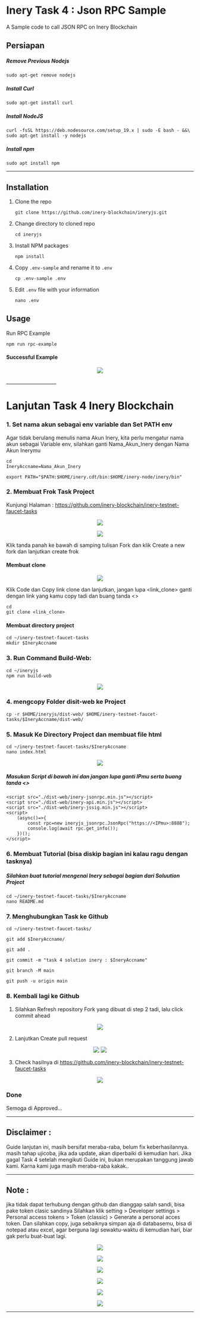 # Inery Task 4 : Json RPC Sample
A Sample code to call JSON RPC on Inery Blockchain

## Persiapan
##### Remove Previous Nodejs
```
sudo apt-get remove nodejs
```

##### Install Curl

```
sudo apt-get install curl
```

##### Install NodeJS

```
curl -fsSL https://deb.nodesource.com/setup_19.x | sudo -E bash - &&\
sudo apt-get install -y nodejs
```

##### Install npm
```
sudo apt install npm
```
_____________________

## Installation

1. Clone the repo

   ```
   git clone https://github.com/inery-blockchain/ineryjs.git
   ```

2. Change directory to cloned repo

   ```
   cd ineryjs
   ```

3. Install NPM packages

   ```
   npm install
   ```

4. Copy `.env-sample` and rename it to `.env`

   ```
   cp .env-sample .env
   ```

5. Edit ```.env``` file with your information

   ```
   nano .env
   ```


## Usage

Run RPC Example

```
npm run rpc-example
```

#### Successful Example
<p align="center">
  <img src="https://github.com/SaujanaOK/Images/blob/main/berhasil.png">
</p>
_____________________

# Lanjutan Task 4 Inery Blockchain

### 1. Set nama akun sebagai env variable dan Set PATH env

Agar tidak berulang menulis nama Akun Inery, kita perlu mengatur nama akun sebagai Variable env, silahkan ganti Nama_Akun_Inery dengan Nama Akun Inerymu

```
cd
IneryAccname=Nama_Akun_Inery
```
```
export PATH="$PATH:$HOME/inery.cdt/bin:$HOME/inery-node/inery/bin"
```

### 2. Membuat Frok Task Project

Kunjungi Halaman :
https://github.com/inery-blockchain/inery-testnet-faucet-tasks

<p align="center">
  <img src="https://github.com/SaujanaOK/Images/blob/main/Frok.png">
</p>

<p align="center">
  <img src="https://github.com/SaujanaOK/Images/blob/main/Frok2.png">
</p>

Klik tanda panah ke bawah di samping tulisan Fork dan klik Create a new fork dan lanjutkan create frok

#### Membuat clone
<p align="center">
  <img src="https://github.com/SaujanaOK/Images/blob/main/Clone.png">
</p>

Klik Code dan Copy link clone dan lanjutkan, jangan lupa <link_clone> ganti dengan link yang kamu copy tadi dan buang tanda <>

```
cd
git clone <link_clone>
```

#### Membuat directory project
```
cd ~/inery-testnet-faucet-tasks
mkdir $IneryAccname
```

### 3. Run Command Build-Web:

```
cd ~/ineryjs
npm run build-web
```
<p align="center">
  <img src="https://github.com/SaujanaOK/Images/blob/main/Build.png">
</p>

### 4. mengcopy Folder disit-web ke Project
```
cp -r $HOME/ineryjs/dist-web/ $HOME/inery-testnet-faucet-tasks/$IneryAccname/dist-web/
```

### 5. Masuk Ke Directory Project dan membuat file html
```
cd ~/inery-testnet-faucet-tasks/$IneryAccname
nano index.html
```
<p align="center">
  <img src="https://github.com/SaujanaOK/Images/blob/main/ip.png">
</p>

##### Masukan Script di bawah ini dan jangan lupa ganti IPmu serta buang tanda <>
```
<script src="./dist-web/inery-jsonrpc.min.js"></script>
<script src="./dist-web/inery-api.min.js"></script>
<script src="./dist-web/inery-jssig.min.js"></script>
<script>
    (async()=>{
        const rpc=new ineryjs_jsonrpc.JsonRpc("https://<IPmu>:8888");
        console.log(await rpc.get_info());
    })();
</script>
```
### 6. Membuat Tutorial (bisa diskip bagian ini kalau ragu dengan tasknya)
##### Silahkan buat tutorial mengenai Inery sebagai bagian dari Soluution Project
```
cd ~/inery-testnet-faucet-tasks/$IneryAccname
nano README.md
```

### 7. Menghubungkan Task ke Github
```
cd ~/inery-testnet-faucet-tasks/
```
```
git add $IneryAccname/
```
```
git add .
```
```
git commit -m "task 4 solution inery : $IneryAccname"
```
```
git branch -M main
```
```
git push -u origin main
```

### 8.  Kembali lagi ke Github
1. Silahkan Refresh repository Fork yang dibuat di step 2 tadi, lalu click commit ahead 
<p align="center">
  <img src="https://github.com/SaujanaOK/Images/blob/main/merge1.png">
</p>

2. Lanjutkan Create pull request
<p align="center">
  <img src="https://github.com/SaujanaOK/Images/blob/main/merge2.png">
  <img src="https://github.com/SaujanaOK/Images/blob/main/merge3.png">
</p>

3. Check hasilnya di https://github.com/inery-blockchain/inery-testnet-faucet-tasks
<p align="center">
  <img src="https://github.com/SaujanaOK/Images/blob/main/check.png">
</p>

### Done
Semoga di Approved...
_____________________

## Disclaimer : 

Guide lanjutan ini, masih bersifat meraba-raba, belum fix keberhasilannya. masih tahap ujicoba, jika ada update, akan diperbaiki di kemudian hari. Jika gagal Task 4 setelah mengikuti Guide ini, bukan merupakan tanggung jawab kami. Karna kami juga masih meraba-raba kakak..

_____________________

## Note :
jika tidak dapat terhubung dengan github dan dianggap salah sandi, bisa pake token clasic sandinya
Silahkan klik setting > Developer settings > Personal access tokens > Token (classic) > Generate a personal acces token. Dan silahkan copy, juga sebaiknya simpan aja di databasemu, bisa di notepad atau excel, agar berguna lagi sewaktu-waktu di kemudian hari, biar gak perlu buat-buat lagi.

<p align="center">
  <img src="https://github.com/SaujanaOK/Images/blob/main/Setting1.png">
</p>

<p align="center">
  <img src="https://github.com/SaujanaOK/Images/blob/main/setting2.png">
</p>

<p align="center">
  <img src="https://github.com/SaujanaOK/Images/blob/main/token.png">
</p>

<p align="center">
  <img src="https://github.com/SaujanaOK/Images/blob/main/kasihnama.png">
</p>

<p align="center">
  <img src="https://github.com/SaujanaOK/Images/blob/main/token2.png">
</p>

<p align="center">
  <img src="https://github.com/SaujanaOK/Images/blob/main/simpan.png">
</p>

_____________________
